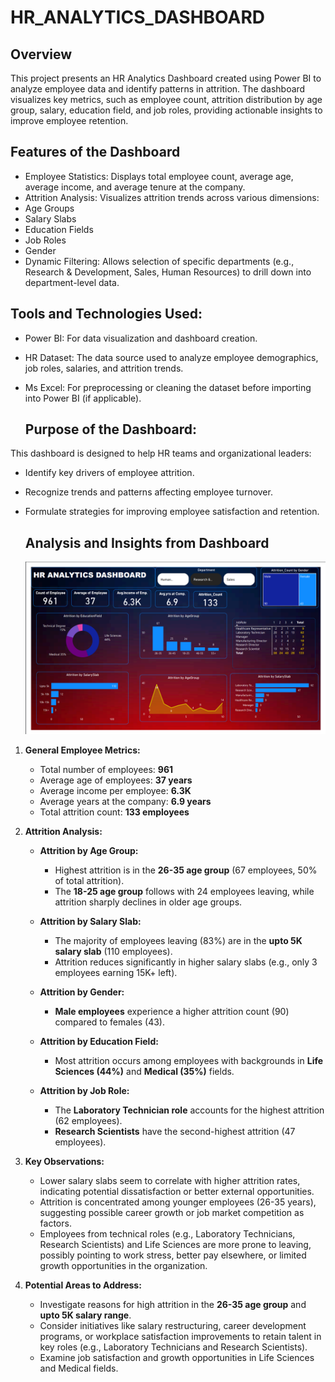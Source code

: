 # HR_ANALYTICS_DASHBOARD

## Overview 

This project presents an HR Analytics Dashboard created using Power BI to analyze employee data and identify patterns in attrition. The dashboard visualizes key metrics, such as employee count, attrition distribution by age group, salary, education field, and job roles, providing actionable insights to improve employee retention.

## Features of the Dashboard
- Employee Statistics: Displays total employee count, average age, average income, and average tenure at the company.
- Attrition Analysis: Visualizes attrition trends across various dimensions:
- Age Groups
- Salary Slabs
- Education Fields
- Job Roles
- Gender
- Dynamic Filtering: Allows selection of specific departments (e.g., Research & Development, Sales, Human Resources) to drill down into department-level data.
## Tools and Technologies Used:
- Power BI: For data visualization and dashboard creation.
- HR Dataset: The data source used to analyze employee demographics, job roles, salaries, and attrition trends.
- Ms Excel: For preprocessing or cleaning the dataset before importing into Power BI (if applicable).

  ## Purpose of the Dashboard:
This dashboard is designed to help HR teams and organizational leaders:
- Identify key drivers of employee attrition.
- Recognize trends and patterns affecting employee turnover.
- Formulate strategies for improving employee satisfaction and retention.

  ## Analysis and Insights from Dashboard
  ![image alt](https://github.com/gunakar576/HR_ANALYTICS_DASHBOARD/blob/main/Screenshot%202025-01-06%20133501.png?raw=true)

1. **General Employee Metrics:**
   - Total number of employees: **961**
   - Average age of employees: **37 years**
   - Average income per employee: **6.3K**
   - Average years at the company: **6.9 years**
   - Total attrition count: **133 employees**

2. **Attrition Analysis:**
   - **Attrition by Age Group:**
     - Highest attrition is in the **26-35 age group** (67 employees, 50% of total attrition).
     - The **18-25 age group** follows with 24 employees leaving, while attrition sharply declines in older age groups.

   - **Attrition by Salary Slab:**
     - The majority of employees leaving (83%) are in the **upto 5K salary slab** (110 employees).
     - Attrition reduces significantly in higher salary slabs (e.g., only 3 employees earning 15K+ left).

   - **Attrition by Gender:**
     - **Male employees** experience a higher attrition count (90) compared to females (43).

   - **Attrition by Education Field:**
     - Most attrition occurs among employees with backgrounds in **Life Sciences (44%)** and **Medical (35%)** fields.

   - **Attrition by Job Role:**
     - The **Laboratory Technician role** accounts for the highest attrition (62 employees).
     - **Research Scientists** have the second-highest attrition (47 employees).

3. **Key Observations:**
   - Lower salary slabs seem to correlate with higher attrition rates, indicating potential dissatisfaction or better external opportunities.
   - Attrition is concentrated among younger employees (26-35 years), suggesting possible career growth or job market competition as factors.
   - Employees from technical roles (e.g., Laboratory Technicians, Research Scientists) and Life Sciences are more prone to leaving, possibly pointing to work stress, better pay elsewhere, or limited growth opportunities in the organization.

4. **Potential Areas to Address:**
   - Investigate reasons for high attrition in the **26-35 age group** and **upto 5K salary range**.
   - Consider initiatives like salary restructuring, career development programs, or workplace satisfaction improvements to retain talent in key roles (e.g., Laboratory Technicians and Research Scientists).
   - Examine job satisfaction and growth opportunities in Life Sciences and Medical fields.


